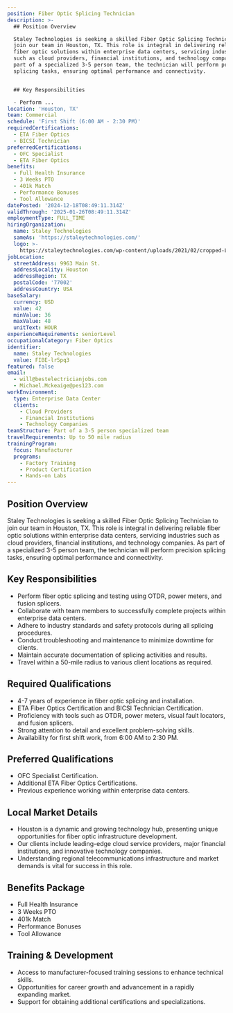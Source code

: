 ```yaml
---
position: Fiber Optic Splicing Technician
description: >-
  ## Position Overview

  Staley Technologies is seeking a skilled Fiber Optic Splicing Technician to
  join our team in Houston, TX. This role is integral in delivering reliable
  fiber optic solutions within enterprise data centers, servicing industries
  such as cloud providers, financial institutions, and technology companies. As
  part of a specialized 3-5 person team, the technician will perform precision
  splicing tasks, ensuring optimal performance and connectivity.


  ## Key Responsibilities

  - Perform ...
location: 'Houston, TX'
team: Commercial
schedule: 'First Shift (6:00 AM - 2:30 PM)'
requiredCertifications:
  - ETA Fiber Optics
  - BICSI Technician
preferredCertifications:
  - OFC Specialist
  - ETA Fiber Optics
benefits:
  - Full Health Insurance
  - 3 Weeks PTO
  - 401k Match
  - Performance Bonuses
  - Tool Allowance
datePosted: '2024-12-18T08:49:11.314Z'
validThrough: '2025-01-26T08:49:11.314Z'
employmentType: FULL_TIME
hiringOrganization:
  name: Staley Technologies
  sameAs: 'https://staleytechnologies.com/'
  logo: >-
    https://staleytechnologies.com/wp-content/uploads/2021/02/cropped-Logo_StaleyTechnologies.png
jobLocation:
  streetAddress: 9963 Main St.
  addressLocality: Houston
  addressRegion: TX
  postalCode: '77002'
  addressCountry: USA
baseSalary:
  currency: USD
  value: 42
  minValue: 36
  maxValue: 48
  unitText: HOUR
experienceRequirements: seniorLevel
occupationalCategory: Fiber Optics
identifier:
  name: Staley Technologies
  value: FIBE-lr5pq3
featured: false
email:
  - will@bestelectricianjobs.com
  - Michael.Mckeaige@pes123.com
workEnvironment:
  type: Enterprise Data Center
  clients:
    - Cloud Providers
    - Financial Institutions
    - Technology Companies
teamStructure: Part of a 3-5 person specialized team
travelRequirements: Up to 50 mile radius
trainingProgram:
  focus: Manufacturer
  programs:
    - Factory Training
    - Product Certification
    - Hands-on Labs
---
```




## Position Overview
Staley Technologies is seeking a skilled Fiber Optic Splicing Technician to join our team in Houston, TX. This role is integral in delivering reliable fiber optic solutions within enterprise data centers, servicing industries such as cloud providers, financial institutions, and technology companies. As part of a specialized 3-5 person team, the technician will perform precision splicing tasks, ensuring optimal performance and connectivity.

## Key Responsibilities
- Perform fiber optic splicing and testing using OTDR, power meters, and fusion splicers.
- Collaborate with team members to successfully complete projects within enterprise data centers.
- Adhere to industry standards and safety protocols during all splicing procedures.
- Conduct troubleshooting and maintenance to minimize downtime for clients.
- Maintain accurate documentation of splicing activities and results.
- Travel within a 50-mile radius to various client locations as required.

## Required Qualifications
- 4-7 years of experience in fiber optic splicing and installation.
- ETA Fiber Optics Certification and BICSI Technician Certification.
- Proficiency with tools such as OTDR, power meters, visual fault locators, and fusion splicers.
- Strong attention to detail and excellent problem-solving skills.
- Availability for first shift work, from 6:00 AM to 2:30 PM.

## Preferred Qualifications
- OFC Specialist Certification.
- Additional ETA Fiber Optics Certifications.
- Previous experience working within enterprise data centers.

## Local Market Details
- Houston is a dynamic and growing technology hub, presenting unique opportunities for fiber optic infrastructure development.
- Our clients include leading-edge cloud service providers, major financial institutions, and innovative technology companies.
- Understanding regional telecommunications infrastructure and market demands is vital for success in this role.

## Benefits Package
- Full Health Insurance
- 3 Weeks PTO
- 401k Match
- Performance Bonuses
- Tool Allowance

## Training & Development
- Access to manufacturer-focused training sessions to enhance technical skills.
- Opportunities for career growth and advancement in a rapidly expanding market.
- Support for obtaining additional certifications and specializations.